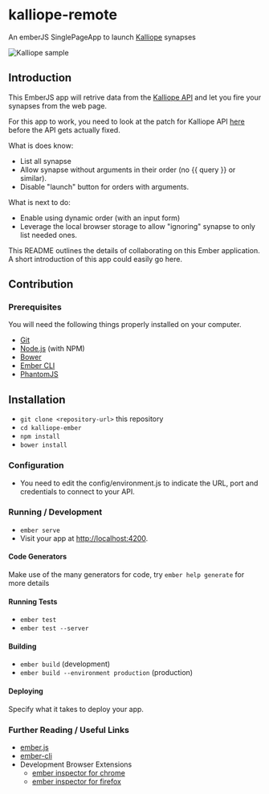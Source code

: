 # kalliope-remote
An emberJS SinglePageApp to launch [Kalliope](https://github.com/kalliope-project/kalliope) synapses

![Kalliope sample](http://files.penchetoiettous.se/kalliopeember.png)

## Introduction

This EmberJS app will retrive data from the [Kalliope API](https://github.com/kalliope-project/kalliope/blob/dev/Docs/rest_api.md) and let you fire your synapses from the web page.

For this app to work, you need to look at the patch for Kalliope API [here](https://github.com/kalliope-project/kalliope/issues/155) before the API gets actually fixed.

What is does know:
* List all synapse
* Allow synapse without arguments in their order (no {{ query }} or similar).
* Disable "launch" button for orders with arguments.

What is next to do:
* Enable using dynamic order (with an input form)
* Leverage the local browser storage to allow "ignoring" synapse to only list needed ones.


This README outlines the details of collaborating on this Ember application.
A short introduction of this app could easily go here.

## Contribution

### Prerequisites

You will need the following things properly installed on your computer.

* [Git](https://git-scm.com/)
* [Node.js](https://nodejs.org/) (with NPM)
* [Bower](https://bower.io/)
* [Ember CLI](https://ember-cli.com/)
* [PhantomJS](http://phantomjs.org/)

## Installation

* `git clone <repository-url>` this repository
* `cd kalliope-ember`
* `npm install`
* `bower install`

### Configuration

* You need to edit the config/environment.js to indicate the URL, port and credentials to connect to your API.

### Running / Development

* `ember serve`
* Visit your app at [http://localhost:4200](http://localhost:4200).

#### Code Generators

Make use of the many generators for code, try `ember help generate` for more details

#### Running Tests

* `ember test`
* `ember test --server`

#### Building

* `ember build` (development)
* `ember build --environment production` (production)

#### Deploying

Specify what it takes to deploy your app.

### Further Reading / Useful Links

* [ember.js](http://emberjs.com/)
* [ember-cli](https://ember-cli.com/)
* Development Browser Extensions
  * [ember inspector for chrome](https://chrome.google.com/webstore/detail/ember-inspector/bmdblncegkenkacieihfhpjfppoconhi)
  * [ember inspector for firefox](https://addons.mozilla.org/en-US/firefox/addon/ember-inspector/)
